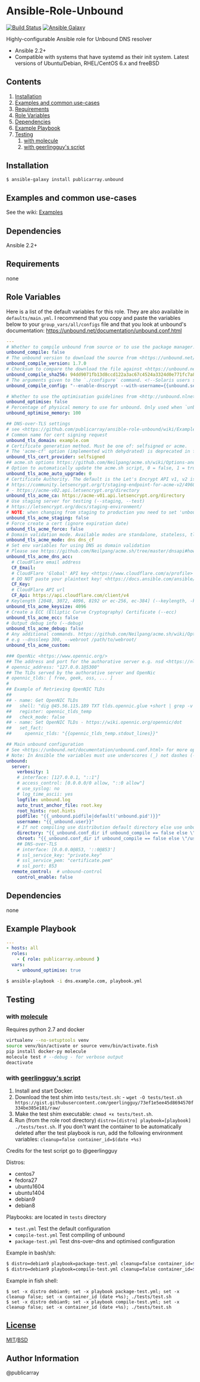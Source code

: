 # Ansible-Role-Unbound

[![Build Status](https://travis-ci.org/publicarray/ansible-role-unbound.svg?branch=master)](https://travis-ci.org/publicarray/ansible-role-unbound)
[![Ansible Galaxy](https://img.shields.io/badge/galaxy-publicarray.unbound-blue.svg?style=flat)](https://galaxy.ansible.com/publicarray/unbound/)

Highly-configurable Ansible role for Unbound DNS resolver

 - Ansible 2.2+
 - Compatible with systems that have systemd as their init system. Latest versions of Ubuntu/Debian, RHEL/CentOS 6.x and freeBSD

## Contents

 1. [Installation](#installation)
 1. [Examples and common use-cases](#examples-and-common-use-cases)
 1. [Requirements](#requirements)
 1. [Role Variables](#role-variables)
 1. [Dependencies](#dependencies)
 1. [Example Playbook](#example-playbook)
 1. [Testing](#testing)
    1. [with molecule](#with-molecule)
    1. [with geerlingguy's script](#with-geerlingguys-script)

## Installation

```bash
$ ansible-galaxy install publicarray.unbound
```

## Examples and common use-cases

See the wiki: [Examples](https://github.com/publicarray/ansible-role-unbound/wiki/Examples)

## Dependencies

Ansible 2.2+

## Requirements

none

## Role Variables

Here is a list of the default variables for this role. They are also available in `defaults/main.yml`.
I recommend that you copy and paste the variables below to your `group_vars/all/configs` file and that you look at unbound's documentation: https://unbound.net/documentation/unbound.conf.html

```yml
---
# Whether to compile unbound from source or to use the package manager.
unbound_compile: false
# The unbound version to download the source from <https://unbound.net/download.html>
unbound_compile_version: 1.7.0
# Checksum to compare the download the file against <https://unbound.net/download.html>
unbound_compile_sha256: 94dd9071fb13d8ccd122a3ac67c4524a3324d0e771fc7a8a7c49af8abfb926a2
# The arguments given to the `./configure` command. <!--Solaris users should use --with-solaris-threads -->
unbound_compile_config: "--enable-dnscrypt --with-username={{unbound.server.username|default(unbound)}} --with-libevent --with-run-dir={{unbound.server.directory}} --with-conf-file={{unbound.server.directory}}/unbound.conf"

# Whether to use the optimisation guidelines from <http://unbound.nlnetlabs.nl/documentation/howto_optimise.html>
unbound_optimise: false
# Percentage of physical memory to use for unbound. Only used when `unbound_optimise` is true
unbound_optimise_memory: 100

## DNS-over-TLS settings
# see <https://github.com/publicarray/ansible-role-unbound/wiki/Examples#dns-over-tls> for an example
# Common name for cert signing request
unbound_tls_domain: example.com
# Certificate generation method. Must be one of: selfsigned or acme.
# The 'acme-cf' option (implemented with dehydrated) is deprecated in favor of the new 'acme' option (implemented with acme.sh)
unbound_tls_cert_provider: selfsigned
## acme.sh options https://github.com/Neilpang/acme.sh/wiki/Options-and-Params
# Option to automatically update the acme.sh script, 0 = false, 1 = true
unbound_tls_acme_auto_upgrade: 0
# Certificate Authority. The default is the Let's Encrypt API v1, v2 is coming in 27th of Feb 2018 (--server)
# https://community.letsencrypt.org/t/staging-endpoint-for-acme-v2/49605
# - https://acme-v02.api.letsencrypt.org/directory
unbound_tls_acme_ca: https://acme-v01.api.letsencrypt.org/directory
# Use staging server for testing (--staging, --test)
# https://letsencrypt.org/docs/staging-environment/
# NOTE: when changing from staging to production you need to set 'unbound_tls_acme_force' to true.
unbound_tls_acme_staging: false
# Force create a cert (ignore expiration date)
unbound_tls_acme_force: false
# Domain validation mode. Available modes are standalone, stateless, tls, apache, dns [dns_cf|dns_dp|dns_cx|/path/to/api/file]
unbound_tls_acme_mode: dns dns_cf
# Set env variables for using DNS as domain validation
# Please see https://github.com/Neilpang/acme.sh/tree/master/dnsapi#how-to-use-dns-api for details
unbound_tls_acme_dns_acc:
  # CloudFlare email address
  CF_Email:
  # CloudFlare 'Global' API key <https://www.cloudflare.com/a/profile>
  # DO NOT paste your plaintext key! <https://docs.ansible.com/ansible/latest/playbooks_vault.html>
  CF_Key:
  # CloudFlare API url
  CF_Api: https://api.cloudflare.com/client/v4
# Keylength [2048, 3072, 4096, 8192 or ec-256, ec-384] (--keylength, -k)
unbound_tls_acme_keysize: 4096
# Create a ECC (Elliptic Curve Cryptography) Certificate (--ecc)
unbound_tls_acme_ecc: false
# Output debug info (--debug)
unbound_tls_acme_debug: false
# Any additional commands. https://github.com/Neilpang/acme.sh/wiki/Options-and-Params
# e.g --dnssleep 300, --webroot /path/to/webroot/
unbound_tls_acme_custom:

### OpenNic <https://www.opennic.org/>
## The address and port for the authorative server e.g. nsd <https://nlnetlabs.nl/projects/nsd/>
# opennic_address: "127.0.0.1@5300"
## The TLDs served by the authorative server and OpenNic
# opennic_tlds: [ free, geek, oss, ... ]
#
## Example of Retrieving OpenNIC TLDs
##
## - name: Get OpenNIC TLDs
##   shell: "dig @45.56.115.189 TXT tlds.opennic.glue +short | grep -v '^;' | sed s/\\\"//g | tr \" \" \"\\n\""
##   register: opennic_tlds_temp
##   check_mode: false
## - name: Set OpenNIC TLDs - https://wiki.opennic.org/opennic/dot
##   set_fact:
##     opennic_tlds: "{{opennic_tlds_temp.stdout_lines}}"

## Main unbound configuration
# See <https://unbound.net/documentation/unbound.conf.html> for more options and detailed descriptions
# Note: In Ansible the variables must use underscores (_) not dashes (-) as separators
unbound:
  server:
    verbosity: 1
    # interface: [127.0.0.1, "::1"]
    # access_control: [0.0.0.0/0 allow, "::0 allow"]
    # use_syslog: no
    # log_time_ascii: yes
    logfile: unbound.log
    auto_trust_anchor_file: root.key
    root_hints: root.hints
    pidfile: "{{_unbound.pidfile|default('unbound.pid')}}"
    username: "{{_unbound.user}}"
    # If not compiling use distribution default directory else use unbound default directory
    directory: "{{_unbound.conf_dir if unbound_compile == false else \"/usr/local/etc/unbound\"}}"
    chroot: "{{_unbound.conf_dir if unbound_compile == false else \"/usr/local/etc/unbound\"}}"
    ## DNS-over-TLS
    # interface: [0.0.0.0@853, '::0@853']
    # ssl_service_key: "private.key"
    # ssl_service_pem: "certificate.pem"
    # ssl_port: 853
  remote_control:  # unbound-control
    control_enable: false

```

## Dependencies

none

## Example Playbook

```yml
---
- hosts: all
  roles:
    - { role: publicarray.unbound }
  vars:
    - unbound_optimise: true
```

```bash
$ ansible-playbook -i dns.example.com, playbook.yml
```

## Testing

### with [molecule](https://molecule.readthedocs.io)

Requires python 2.7 and docker

```bash
virtualenv --no-setuptools venv
source venv/bin/activate or source venv/bin/activate.fish
pip install docker-py molecule
molecule test # --debug - for verbose output
deactivate
```

### with [geerlingguy's script](https://gist.githubusercontent.com/geerlingguy/73ef1e5ee45d8694570f334be385e181)

  1. Install and start Docker.
  1. Download the test shim into `tests/test.sh`:
    - `wget -O tests/test.sh https://gist.githubusercontent.com/geerlingguy/73ef1e5ee45d8694570f334be385e181/raw/`
  1. Make the test shim executable: `chmod +x tests/test.sh`.
  1. Run (from the role root directory) `distro=[distro] playbook=[playbook] ./tests/test.sh`.
     If you don't want the container to be automatically deleted after the test playbook is run, add the following environment variables: `cleanup=false container_id=$(date +%s)`

Credits for the test script go to @geerlingguy

Distros:
 + centos7
 + fedora27
 + ubuntu1604
 + ubuntu1404
 + debian9
 + debian8

Playbooks: are located in `tests` directory
 + `test.yml` Test the default configuration
 + `compile-test.yml` Test compiling of unbound
 + `package-test.yml` Test dns-over-dns and optimised configuration

Example in bash/sh:

```bash
$ distro=debian9 playbook=package-test.yml cleanup=false container_id=$(date +%s) ./tests/test.sh
$ distro=debian9 playbook=compile-test.yml cleanup=false container_id=$(date +%s) ./tests/test.sh
```

Example in fish shell:

```fish
$ set -x distro debian9; set -x playbook package-test.yml; set -x cleanup false; set -x container_id (date +%s); ./tests/test.sh
$ set -x distro debian9; set -x playbook compile-test.yml; set -x cleanup false; set -x container_id (date +%s); ./tests/test.sh
```

## [License](LICENSE)

[MIT](https://opensource.org/licenses/MIT)/[BSD](https://opensource.org/licenses/BSD-2-Clause)

## Author Information

@publicarray
